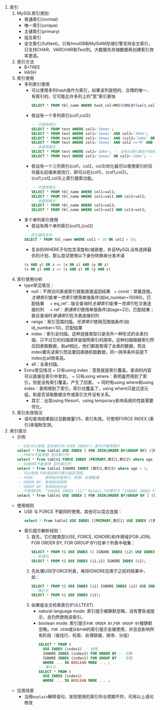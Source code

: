 1. 索引  
   1. MySQL索引类别:
      + 普通索引(normal)
      + 唯一索引(unique)
      + 主键索引(primary)
      + 组合索引
      + 全文索引(fulltext)。只有InnoDB和MyISAM存储引擎支持全文索引，只支持CHAR、VARCHAR和Text列。大数据先存储数据再创建索引效率更高。
   2. 索引方法
      + B+TREE
      + HASH
   2. 索引使用
      + 多列索引使用
        + 可以使用多列hash值作为索引，如果该列是短的、合理的唯一、有索引的，它可能比许多列上的“宽”索引更快
          ```sql
          SELECT * FROM tbl_name WHERE hash_col=MD5(CONCAT(val1,val2)) AND col1=val1 AND col2=val2;
          ```
        + 假设有一个多列索引(col1,col2):
          ```sql
          -- 可使用索引
          SELECT * FROM test WHERE col1='Jones';
          SELECT * FROM test WHERE col1='Jones' AND col2='John';
          SELECT * FROM test WHERE col1='Jones' AND (col2='John' OR col2='Jon');
          SELECT * FROM test WHERE col1='Jones' AND col2 >='M' AND col2 < 'N';
          -- 未使用索引
          SELECT * FROM test WHERE col2='John'; -- 没有从索引最左开始使用
          SELECT * FROM test WHERE col1='Jones' OR col2='John'; -- or连接的不是同一个列（若两个列分别有索引，则也可能会使用）
          ```
        + 假设有一个三列索引(col1，col2，col3)优化器可以使用索引的任何最左前缀来查找行，即可以在(col1)，(col1,col2)，(col1,col2,col3)上索引搜索功能。
          ```sql
          -- 可使用索引
          SELECT * FROM tbl_name WHERE col1=val1; 
          SELECT * FROM tbl_name WHERE col1=val1 AND col2=val2;
          -- 未使用索引
          SELECT * FROM tbl_name WHERE col2=val2;
          SELECT * FROM tbl_name WHERE col2=val2 AND col3=val3;
          ```
      + 多个单列索引使用
        + 假设有两个单列索引(col1),(col2)
        ```sql
        -- 优化器会合并
        SELECT * FROM tbl_name WHERE col1 > 10 OR col2 > 20;
        ```
        + 复杂的WHERE子句包含深度和/或嵌套，并且MySQL没有选择最优的计划，那么尝试使用以下身份转换来分发术语
        ```sql
        (x AND y) OR z => (x OR z) AND (y OR z)
        (x OR y) AND z => (x AND z) OR (y AND z)
        ```
   3. 索引使用分析
      + type常见情况：
        + null：不用访问表或索引就能直接返回结果
        + const：常量连接。*主键索引*或*唯一性索引*使用单值条件(如id_number=10086)，匹配结果
        + eq_ref：联合查询时*主键索引*或*唯一性索引*在次表连接的列
        + ref：*普通索引*使用单值条件(如age=22)，匹配结果；联合查询时*普通索引*在次表连接的列
        + range：索引范围扫描。*任意索引*使用范围值条件(如id_number>10)，匹配结果
        + index：索引全扫描。这种连接类型只是另外一种形式的全表扫描，只不过它的扫描顺序是按照索引的顺序。这种扫描根据索引然后回表取数据，和all相比，他们都是取得了全表的数据，而且index要先读索引而且要回表随机取数据，同一排序条件前提下index比all效率高。
        + all：全表扫描。
      + Extra常见情况
        + 只有using index：意思就是索引覆盖，查询的内容可以直接在索引中拿到。
        + 只有using where：表明虽然用到了索引，但是没有索引覆盖，产生了回表。
        + 同时有using where和using index：表明用到了索引，索引也覆盖了，using where只是过滤元组，和是否读取数据文件或索引文件没有关系。
        + 其它：出现using filesort、using temporary影响系统的性能需要优化。
   4. 索引失效情况
      + 语句查询结果超过总数据量1/5，索引失效。可使用FORCE INDEX (索引)来强制生效。
2. 索引提示 
   + 示例
     ```sql
     -- USE可以使用 空的索引列 USER INDEX(),即为不使用索引 
     select * from table1 USE INDEX [ FOR JOIN|ORDER BY|GROUP BY] ([PRIMARY,索引1,索引2]) where age > 1;
     -- FORCE不能使用 空的索引列
     select * from table1 FORCE INDEX (PRIMARY,索引1,索引2) where age > 1;
     -- IGNORE不能使用 空的索引列
     select * from table1 IGNORE INDEX (索引2,索引3) where age > 1;
     -- 可以使用 FOR指定索引提示指定范围，
     -- JOIN:     影响如何查找行、检索、处理联接
     -- ORDER BY: 影响如何排序
     -- GROUP BY: 影响如何分组
     -- 不使用FOR: “IGNORE INDEX (i1)” MySQL5.7中等价于 “IGNORE INDEX FOR JOIN (i1) IGNORE INDEX FOR ORDER BY (i1) IGNORE INDEX FOR GROUP BY (i1)”；MySQL5.0中等价于 “IGNORE INDEX FOR JOIN (i1)”
     select * from table1 USE INDEX [ FOR JOIN|ORDER BY|GROUP BY ] ([PRIMARY,索引1,索引2]) where age > 1; 
     ```
   + 使用规则
     + USE 与 FORCE 不能同时使用，其他可以混合连接：
       ```sql
       select * from table1 USE INDEX ([PRIMARY,索引1) USE INDEX ([索引2]) IGNORE INDEX (索引2,索引3) where age > 1;
       ```
     + 索引提示解析规则：
       1. 首先，它们按类型(USE, FORCE, IGNORE)和作用域(FOR JOIN, FOR ORDER BY, FOR GROUP BY)在单个列表中收集：
          ```sql
          SELECT * FROM t1 USE INDEX () IGNORE INDEX (i2) USE INDEX (i1) USE INDEX (i2);
          -- 处理为
          SELECT * FROM t1 USE INDEX (i1,i2) IGNORE INDEX (i2);
          ```
       2. 先处理USE|FORCE列表，再将IGNORE应用于之前的结果中，如：
          ```sql
          SELECT * FROM t1 USE INDEX (i1) IGNORE INDEX (i2) USE INDEX (i2);
          -- 等价于
          SELECT * FROM t1 USE INDEX (i1);
          ```
       3. 如果是全文检索索引(FULLTEXT)
          + natural language mode: 索引提示被静默忽略，没有警告或提示，且仍然使用该索引。
          + boolean mode: 索引提示`FOR ORDER BY`,`FOR GROUP BY`被静默忽略。`FOR JOIN`或`没有FOR`的索引提示会被使用，并且会影响所有阶段（查找行、检索、处理联接、排序、分组）
            ```sql
            SELECT * FROM t
              USE INDEX (index1) -- 使用
              IGNORE INDEX (index1) FOR ORDER BY -- 忽略
              IGNORE INDEX (index1) FOR GROUP BY -- 忽略
              WHERE ... IN BOOLEAN MODE ... ;
            -- 等价于
            SELECT * FROM t
              USE INDEX (index1)
              WHERE ... IN BOOLEAN MODE ... ;
            ```
   + 应用场景
     + 当用`explain`解释语句，发现使用的索引列与预期不符，可用以上语句修改
   

